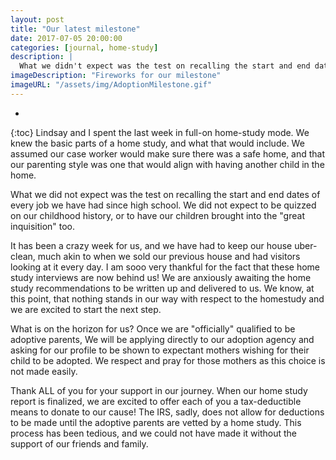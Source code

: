 ```yaml
---
layout: post
title: "Our latest milestone"
date: 2017-07-05 20:00:00
categories: [journal, home-study]
description: | 
  What we didn't expect was the test on recalling the start and end dates of every job we've had since high school.  We didn't expect to be quizzed on our childhood history, or to have our children brought into the great inquisition too.
imageDescription: "Fireworks for our milestone"
imageURL: "/assets/img/AdoptionMilestone.gif"
---
```



- 
{:toc}
Lindsay and I spent the last week in full-on home-study mode.  We knew the basic parts of a home study, and what that would include.  We assumed our case worker would make sure there was a safe home, and that our parenting style was one that would align with having another child in the home.  

What we did not expect was the test on recalling the start and end dates of every job we have had since high school.  We did not expect to be quizzed on our childhood history, or to have our children brought into the "great inquisition" too.  

It has been a crazy week for us, and we have had to keep our house uber-clean, much akin to when we sold our previous house and had visitors looking at it every day.  I am sooo very thankful for the fact that these home study interviews are now behind us!  We are anxiously awaiting the home study recommendations to be written up and delivered to us.  We know, at this point, that nothing stands in our way with respect to the homestudy and we are excited to start the next step.

What is on the horizon for us?  Once we are "officially" qualified to be adoptive parents, We will be applying directly to our adoption agency and asking for our profile to be shown to expectant mothers wishing for their child to be adopted. We respect and pray for those mothers as this choice is not made easily. 

Thank ALL of you for your support in our journey.  When our home study report is finalized, we are excited to offer each of you a tax-deductible means to donate to our cause! The IRS, sadly, does not allow for deductions to be made until the adoptive parents are vetted by a home study. This process has been tedious, and we could not have made it without the support of our friends and family.
